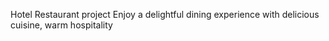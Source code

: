 Hotel Restaurant project
Enjoy a delightful dining experience with delicious cuisine, warm hospitality
